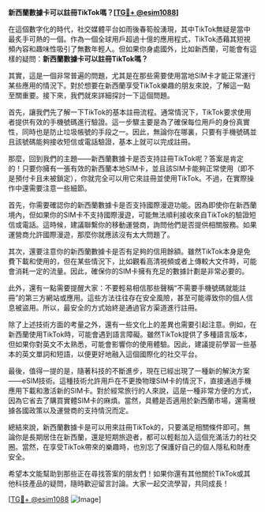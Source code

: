 **新西蘭數據卡可以註冊TikTok嗎？[[TG💪+ @esim1088](https://t.me/s/esim1088)]**

在這個數字化的時代，社交媒體平台如雨後春筍般湧現，其中TikTok無疑是當中最炙手可熱的一個。作為一個全球用戶超過十億的應用程式，TikTok憑藉其短視頻內容和趣味性吸引了無數年輕人。但如果你身處國外，比如新西蘭，可能會有這樣的疑問：**新西蘭數據卡可以註冊TikTok嗎？**

其實，這是一個非常普遍的問題，尤其是在那些需要使用當地SIM卡才能正常運行某些應用的情況下。對於想要在新西蘭享受TikTok樂趣的朋友來說，了解這一點至關重要。接下來，我們就來詳細探討一下這個問題。

首先，讓我們先了解一下TikTok的基本註冊流程。通常情況下，TikTok要求使用者提供有效的手機號碼進行驗證。這一步驟主要是為了確保每位用戶的身份真實性，同時也是防止垃圾帳號的手段之一。因此，無論你在哪裏，只要有手機號碼並且該號碼能夠接收短信或電話驗證，基本上就可以完成註冊。

那麼，回到我們的主題——新西蘭數據卡是否支持註冊TikTok呢？答案是肯定的！只要你擁有一張有效的新西蘭本地SIM卡，並且該SIM卡能夠正常使用（即不是預付卡且未被鎖定），你就完全可以用它來註冊並使用TikTok。不過，在實際操作中還需要注意一些細節。

首先，你需要確認你的新西蘭數據卡是否支持國際漫遊功能。因為即使你在新西蘭境內，但如果你的SIM卡不支持國際漫遊，可能無法順利接收來自TikTok的驗證短信或電話。這時候，建議聯繫你的移動運營商，詢問他們是否提供相關服務。如果運營商允許國際漫遊，那麼你就應該沒有太大問題了。

其次，還要注意你的新西蘭數據卡是否有足夠的信用餘額。雖然TikTok本身是免費下載和使用的，但在某些情況下，比如觀看高清視頻或者上傳較大文件時，可能會消耗一定的流量。因此，確保你的SIM卡擁有充足的數據計劃是非常必要的。

此外，還有一點需要提醒大家：不要輕易相信那些聲稱“不需要手機號碼就能註冊”的第三方網站或應用。這些方法往往存在安全風險，甚至可能導致你的個人信息被盜用。所以，最安全的方式始終是通過官方渠道進行註冊。

除了上述技術方面的考量之外，還有一些文化上的差異也需要引起注意。例如，在新西蘭使用TikTok時，可能會遇到語言障礙。雖然TikTok提供了多種語言版本，但如果你對英文不太熟悉，可能會影響你的使用體驗。因此，建議提前學習一些基本的英文單詞和短語，以便更好地融入這個國際化的社交平台。

最後，值得一提的是，隨著科技的不斷進步，現在已經出現了一種新的解決方案——eSIM技術。這種技術允許用戶在不更換物理SIM卡的情況下，直接通過手機應用下載和激活新的SIM卡。對於經常旅行的人來說，這是一種非常方便的方式，因為它省去了購買實體SIM卡的麻煩。當然，具體是否適用於新西蘭市場，還需根據各國政策以及運營商的支持情況而定。

總結來說，新西蘭數據卡是可以用來註冊TikTok的，只要滿足相關條件即可。無論你是長期居住在新西蘭，還是短期旅遊者，都可以輕鬆加入這個充滿活力的社交圈。當然，在享受TikTok帶來的樂趣時，也別忘了保護好自己的個人隱私和財產安全。

希望本文能幫助到那些正在尋找答案的朋友們！如果你還有其他關於TikTok或其他科技產品的疑問，隨時歡迎留言討論。大家一起交流學習，共同成長！

[[TG💪+ @esim1088](https://t.me/s/esim1088) ![Image](https://i.postimg.cc/4NQfJmqS/Snipaste-2025-05-13-00-14-12.png)]